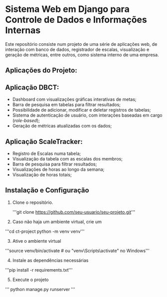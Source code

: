 # Sistema Web em Django para Controle de Dados e Informações Internas

Este reposítório consiste num projeto de uma série de aplicações web, de interação com banco de dados, registrador de escalas, visualização e geração de métricas, entre outros,
como sistema interno de uma empresa.

## Aplicações do Projeto:

## Aplicação DBCT: 

- Dashboard com visualizações gráficas interativas de metas;
- Barra de pesquisa em tabelas para filtrar resultados;
- Possibilidade de adicionar, modificar e deletar registros de tabelas;
- Sistema de autenticação de usuário, com interações baseadas em cargo (*role-based*);
- Geração de métricas atualizadas com os dados;

## Aplicação ScaleTracker:

- Registro de Escalas numa tabela;
- Visualização da tabela com as escalas dos membros;
- Barra de pesquisa para filtrar resultados;
- Visualizações de horas ao longo da semana;
- Visualização de horas totais;

## Instalação e Configuração

1. Clone o repositório.

   '''git clone https://github.com/seu-usuario/seu-projeto.git'''

2. Caso não haja um ambiente virtual, crie um

'''cd ct-project
python -m venv venv'''

3. Ative o ambiente virtual

'''source venv/bin/activate  # ou "venv\Scripts\activate" no Windows'''

4. Instale as dependências necessárias

'''pip install -r requirements.txt'''

5. Execute o projeto 

''' python manage.py runserver '''
